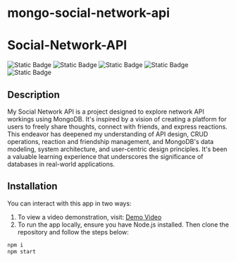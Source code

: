 # mongo-social-network-api

# Social-Network-API

![Static Badge](https://img.shields.io/badge/JavaScript-F7DF1E?style=for-the-badge&logo=javascript&labelColor=black)
![Static Badge](https://img.shields.io/badge/mongodb%20-%20%2347A248?style=for-the-badge&logo=mongodb&labelColor=black)
![Static Badge](https://img.shields.io/badge/Express%20-%20black?style=for-the-badge&logo=Express&logoColor=white&labelColor=black&color=white)
![Static Badge](https://img.shields.io/badge/Node.js-%23339933?style=for-the-badge&logo=node.js&labelColor=black)
![Static Badge](https://img.shields.io/badge/insomnia%20-%20%234000BF?style=for-the-badge&logo=insomnia&labelColor=black)

## Description
My Social Network API is a project designed to explore network API workings using MongoDB. It's inspired by a vision of creating a platform for users to freely share thoughts, connect with friends, and express reactions. This endeavor has deepened my understanding of API design, CRUD operations, reaction and friendship management, and MongoDB's data modeling, system architecture, and user-centric design principles. It's been a valuable learning experience that underscores the significance of databases in real-world applications.

## Installation

You can interact with this app in two ways:

1. To view a video demonstration, visit: [Demo Video](https://drive.google.com/file/d/1EN5D0AKnNgdLaj7cyflOsOnx9xGu-g6P/view)
2. To run the app locally, ensure you have Node.js installed. Then clone the repository and follow the steps below:

```bash
npm i
npm start
